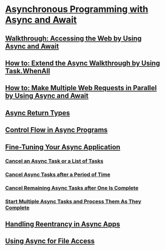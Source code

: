 # [Asynchronous Programming with Async and Await](index.md)
## [Walkthrough: Accessing the Web by Using Async and Await](walkthrough-accessing-the-web-by-using-async-and-await.md)
## [How to: Extend the Async Walkthrough by Using Task.WhenAll](how-to-extend-the-async-walkthrough-by-using-task-whenall.md)
## [How to: Make Multiple Web Requests in Parallel by Using Async and Await](how-to-make-multiple-web-requests-in-parallel-by-using-async-and-await.md)
## [Async Return Types](async-return-types.md)
## [Control Flow in Async Programs](control-flow-in-async-programs.md)
## [Fine-Tuning Your Async Application](fine-tuning-your-async-application.md)
### [Cancel an Async Task or a List of Tasks](cancel-an-async-task-or-a-list-of-tasks.md)
### [Cancel Async Tasks after a Period of Time](cancel-async-tasks-after-a-period-of-time.md)
### [Cancel Remaining Async Tasks after One Is Complete](cancel-remaining-async-tasks-after-one-is-complete.md)
### [Start Multiple Async Tasks and Process Them As They Complete](start-multiple-async-tasks-and-process-them-as-they-complete.md)
## [Handling Reentrancy in Async Apps](handling-reentrancy-in-async-apps.md)
## [Using Async for File Access](using-async-for-file-access.md)
